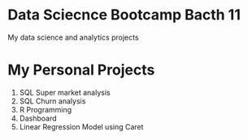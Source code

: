 # Data Sciecnce Bootcamp Bacth 11
My data science and analytics projects

# My Personal Projects
1. SQL Super market analysis
2. SQL Churn analysis
3. R Programming
4. Dashboard
5. Linear Regression Model using Caret
   
